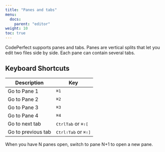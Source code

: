 ```yaml
---
title: "Panes and tabs"
menu:
  docs:
    parent: "editor"
weight: 10
toc: true
---
```


CodePerfect supports panes and tabs. Panes are vertical splits that let you
edit two files side by side. Each pane can contain several tabs.

## Keyboard Shortcuts

| Description        | Key                                                                               |
| ------------------ | --------------------------------------------------------------------------------- |
| Go to Pane 1       | <kbd>⌘</kbd><kbd>1</kbd>                                                          |
| Go to Pane 2       | <kbd>⌘</kbd><kbd>2</kbd>                                                          |
| Go to Pane 3       | <kbd>⌘</kbd><kbd>3</kbd>                                                          |
| Go to Pane 4       | <kbd>⌘</kbd><kbd>4</kbd>                                                          |
| Go to next tab     | <kbd>Ctrl</kbd><kbd>Tab</kbd> or <kbd>⌘</kbd><kbd>⇧</kbd><kbd>[</kbd>             |
| Go to previous tab | <kbd>Ctrl</kbd><kbd>⇧</kbd><kbd>Tab</kbd> or <kbd>⌘</kbd><kbd>⇧</kbd><kbd>]</kbd> |

When you have N panes open, switch to pane N+1 to open a new pane.
